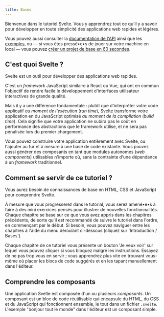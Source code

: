 ```yaml
---
title: Bases
---
```


Bienvenue dans le tutoriel Svelte. Vous y apprendrez tout ce qu'il y a savoir pour développer en toute simplicité des applications web rapides et légères.

Vous pouvez aussi consulter la [documentation de l'API](/docs) ainsi que les [exemples](/examples), ou — si vous êtes pressé•e•s de jouer sur votre machine en local — vous pouvez [créer un projet de base en 60 secondes](/docs#getting-started).

## C'est quoi Svelte ?

Svelte est un outil pour développer des applications web rapides.

C'est un *framework* JavaScript similaire à React ou Vue, qui ont en commun l'objectif de rendre facile le développement d'interfaces utilisateur interactives de grande qualité.

Mais il y a une différence fondamentale : plutôt que d'interpréter votre code applicatif *au moment de l'exécution* (*run time*), Svelte transforme votre application en du JavaScript optimisé *au moment de la compilation* (*build time*). Cela signifie que votre application ne subira pas le coût en performance des abstractions que le framework utilise, et ne sera pas pénalisée lors du premier chargement.

Vous pouvez construire votre application entièrement avec Svelte, ou l'ajouter au fur et à mesure à une base de code existante. Vous pouvez aussi générer des composants en tant que modules autonomes (*web components*) utilisables n'importe où, sans la contrainte d'une dépendance à un *framework* traditionnel.

## Comment se servir de ce tutoriel ?

Vous aurez besoin de connaissances de base en HTML, CSS et JavaScript pour comprendre Svelte.

À mesure que vous progresserez dans le tutorial, vous serez amené•e•s à faire à des mini exercices pensés pour illustrer de nouvelles fonctionnalités. Chaque chapitre se base sur ce que vous avez appris dans les chapitres précédents, de sorte qu'il est recommandé de suivre le tutoriel dans l'ordre, en commençant par le début. Si besoin, vous pouvez naviguer entre les chapitres à l'aide du menu déroulant ci-dessous (cliquez sur 'Introduction / Bases').

Chaque chapitre de ce tutoriel vous présente un bouton 'Je veux voir' sur lequel vous pouvez cliquer si vous bloquez malgré les instructions. Essayez de ne pas trop vous en servir ; vous apprendrez plus vite en trouvant vous-même où placer les blocs de code suggérés et en les tapant manuellement dans l'éditeur.

## Comprendre les composants

Une application Svelte est composée d'un ou plusieurs *composants*. Un composant est un bloc de code réutilisable qui encapsule du HTML, du CSS et du JavaScript qui fonctionnent ensemble, le tout dans un fichier `.svelte`. L'exemple "bonjour tout le monde" dans l'éditeur est un composant simple.
